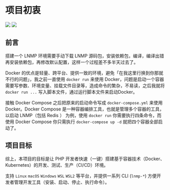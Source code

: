 # 项目初衷

[![](https://img.shields.io/badge/AD-%E8%85%BE%E8%AE%AF%E4%BA%91%E5%AE%B9%E5%99%A8%E6%9C%8D%E5%8A%A1-blue.svg)](https://cloud.tencent.com/redirect.php?redirect=10058&cps_key=3a5255852d5db99dcd5da4c72f05df61) [![](https://img.shields.io/badge/Support-%E8%85%BE%E8%AE%AF%E4%BA%91%E8%87%AA%E5%AA%92%E4%BD%93-brightgreen.svg)](https://cloud.tencent.com/developer/support-plan?invite_code=13vokmlse8afh)

## 前言

搭建一个 LNMP 环境需要手动下载 LNMP 源码包，安装依赖包，编译，编译出错再安装依赖包，再修改默认配置，这样一个过程差不多半天过去了。

Docker 的优点是轻量、跨平台、提供一致的环境，避免「在我这里行换到你那就不行的问题」，我之前一直使用 `docker run` 来使用 Docker，问题是启动一个容器需要写参数、环境变量、挂载文件目录等，造成命令的繁杂，不易读，之后我就将 `docker run ...` 写入脚本文件，通过运行脚本文件来启动Docker。

接触 Docker Compose 之后把原来的启动命令写成 `docker-compose.yml` 来使用 Docker。Docker Compose 是一种容器编排工具，也就是管理多个容器的工具，以启动 LNMP（包括 Redis ） 为例，使用 `docker run` 你需要执行四条命令，而使用 Docker Compose 你只需执行 `docker-compose up -d` 就把四个容器全部启动了。

## 项目目标

综上，本项目的目标是让 PHP 开发者快速（一键）搭建基于容器技术（Docker、Kubernetes）的开发、测试、生产（CI/CD）环境。

支持 `Linux` `macOS` `Windows` `WSL` `WSL2` 等平台，并提供一系列 CLI (`lnmp-*`) 方便开发者管理开发工具（安装、启动、停止、执行命令）。
